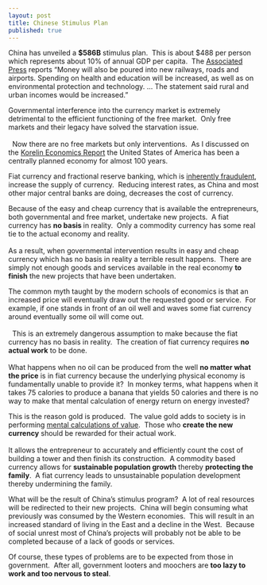 ```yaml
---
layout: post
title: Chinese Stimulus Plan
published: true
---
```

<p><span>China has unveiled a <strong>$586B</strong> stimulus plan.  This is about $488 per person which represents about 10% of annual GDP per capita.  The <a href="http://biz.yahoo.com/ap/081109/as_china_stimulus_package.html" target="_blank">Associated Press</a> reports “Money will also be poured into new railways, roads and airports. Spending on health and education will be increased, as well as on environmental protection and technology. ... The statement said rural and urban incomes would be increased.”</span></p>
<p><span>Governmental interference into the currency market is extremely detrimental to the efficient functioning of the free market.  Only free markets and their legacy have solved the starvation issue.<br/><br/>  Now there are no free markets but only interventions.  As I discussed on the <a href="http://www.runtogold.com/2008/06/ker-june-16-2008/">Korelin Economics Report</a> the United States of America has been a centrally planned economy for almost 100 years.</span></p>
<p><span>Fiat currency and fractional reserve banking, which is <a href="http://www.runtogold.com/2008/10/all-bankers-are-liars-and-frauds/">inherently fraudulent</a>, increase the supply of currency.  Reducing interest rates, as China and most other major central banks are doing, decreases the cost of currency.</span></p>
<p><span>Because of the easy and cheap currency that is available the entrepreneurs, both governmental and free market, undertake new projects.  A fiat currency has <strong>no basis </strong>in reality.  Only a commodity currency has some real tie to the actual economy and reality. <br/><br/> As a result, when governmental intervention results in easy and cheap currency which has no basis in reality a terrible result happens.  There are simply not enough goods and services available in the real economy <strong>to finish</strong> the new projects that have been undertaken.</span></p>
<p><span>The common myth taught by the modern schools of economics is that an increased price will eventually draw out the requested good or service.  For example, if one stands in front of an oil well and waves some fiat currency around eventually some oil will come out.<br/><br/>  This is an extremely dangerous assumption to make because the fiat currency has no basis in reality.  The creation of fiat currency requires <strong>no actual work</strong> to be done. <br/><br/> What happens when no oil can be produced from the well <strong>no matter what the price</strong> is in fiat currency because the underlying physical economy is fundamentally unable to provide it?  In monkey terms, what happens when it takes 75 calories to produce a banana that yields 50 calories and there is no way to make that mental calculation of energy return on energy invested?</span></p>
<p><span>This is the reason gold is produced.  The value gold adds to society is in performing <a href="http://www.runtogold.com/2008/08/value-calculation/">mental calculations of value</a>.  Those who <strong>create the new currency</strong> should be rewarded for their actual work. <br/><br/> It allows the entrepreneur to accurately and efficiently count the cost of building a tower and then finish its construction.  A commodity based currency allows for <strong>sustainable population growth</strong> thereby <strong>protecting the family</strong>.  A fiat currency leads to unsustainable population development thereby undermining the family.</span></p>
<p><span>What will be the result of China’s stimulus program?  A lot of real resources will be redirected to their new projects.  China will begin consuming what previously was consumed by the Western economies.  This will result in an increased standard of living in the East and a decline in the West.  Because of social unrest most of China’s projects will probably not be able to be completed because of a lack of goods or services.</span></p>
<p><span>Of course, these types of problems are to be expected from those in government.  After all, government looters and moochers are <strong>too lazy to work and too nervous to steal</strong>.<br />
</span></p>

